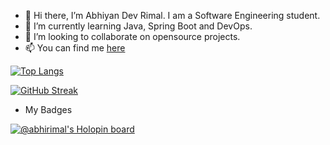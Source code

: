 
- 👋 Hi there, I’m Abhiyan Dev Rimal. I am a Software Engineering student. 
- 🌱 I’m currently learning Java, Spring Boot and DevOps. 
- 💞️ I’m looking to collaborate on opensource projects.
- 📫 You can find me [here](https://www.linkedin.com/in/abhiyan-dev-rimal-118394184/)

[![Top Langs](https://github-readme-stats.vercel.app/api/top-langs/?username=abhirimal&layout=compact&theme=vision-friendly-dark)](https://github.com/anuraghazra/github-readme-stats)

[![GitHub Streak](http://github-readme-streak-stats.herokuapp.com?user=abhirimal&theme=dark&background=000000)](https://git.io/streak-stats)

- My Badges

[![@abhirimal's Holopin board](https://holopin.me/abhirimal)](https://holopin.io/@abhirimal)


<!---
abhirimal/abhirimal is a ✨ special ✨ repository because its `README.md` (this file) appears on your GitHub profile.
You can click the Preview link to take a look at your changes.
--->
